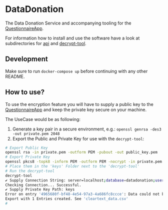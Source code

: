 # DataDonation

The Data Donation Service and accompanying tooling for the [QuestionnaireApp](https://github.com/OSPRS/QuestionnaireApp). 

For information how to install and use the software have a look at subdirectories for [api](api/README.md) and [decrypt-tool](decrypt-tool/README.md).  


## Development

Make sure to run `docker-compose up` before continuing with any other README. 

## How to use? 

To use the encryption feature you will have to supply a public key to the [QuestionnaireApp](https://github.com/OSPRS/QuestionnaireApp) and keep the private key secure on your machine. 

The UseCase would be as following: 

1. Generate a key pair in a secure environment, e.g.: `openssl genrsa -des3 -out private.pem 2048`
2. Export the Public and Private Key for use with the `decrypt-tool`: 

```bash
# Export Public Key
openssl rsa -in private.pem -outform PEM -pubout -out public_key.pem
# Export Private Key 
openssl pkcs8 -topk8 -inform PEM -outform PEM -nocrypt -in private.pem -out private_key.pem
# Place them in the 'keys' Folder next to the 'decrypt-tool'
# Run the decrypt-tool
decrypt-tool 
✔ Supply Connection String: server=localhost;database=datadonation;user=root;password=example;OldGuids=true
Checking Connection... Successful.
✔ Supply Private Key Path: keys
Error on entry '4965680f-bf48-4e54-97a3-4a686fc8ccce': Data could not be encrypted. (Data might already be in cleartext: Missing 'encyptedKey' Property etc.)
Export with 1 Entries created. See 'cleartext_data.csv'
# 
```